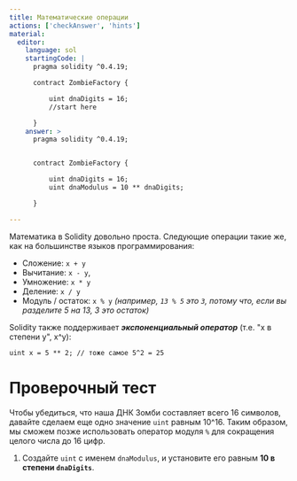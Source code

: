 ```yaml
---
title: Математические операции
actions: ['checkAnswer', 'hints']
material:
  editor:
    language: sol
    startingCode: |
      pragma solidity ^0.4.19;

      contract ZombieFactory {

          uint dnaDigits = 16;
          //start here

      }
    answer: >
      pragma solidity ^0.4.19;


      contract ZombieFactory {

          uint dnaDigits = 16;
          uint dnaModulus = 10 ** dnaDigits;

      }

---
```


Математика в Solidity довольно проста. Следующие операции такие же, как на большинстве языков программирования: 

* Сложение: `x + y`
* Вычитание: `x - y`,
* Умножение: `x * y`
* Деление: `x / y`
* Модуль / остаток: `x % y` _(например, `13 % 5` это `3`, потому что, если вы разделите 5 на 13, 3 это остаток)_

Solidity также поддерживает **_экспоненциальный оператор_** (т.е. "x в степени y", x^y):

```
uint x = 5 ** 2; // тоже самое 5^2 = 25
```

# Проверочный тест

Чтобы убедиться, что наша ДНК Зомби составляет всего 16 символов, давайте сделаем еще одно значение `uint` равным 10^16. Таким образом, мы сможем позже использовать оператор модуля `%` для сокращения целого числа до 16 цифр.

1. Создайте `uint` с именем `dnaModulus`, и установите его равным **10 в степени `dnaDigits`**.
